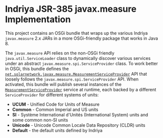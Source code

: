 # Indriya JSR-385 javax.measure Implementation

This project contains an OSGi bundle that wraps up the various Indriya `javax.measure` 2.x JARs in
a more OSGi-friendly package that works in Java 8.

The `javax.measure` API relies on the non-OSGi friendly `java.util.ServiceLoader` class to
dynamically discover various services under an abstract `javax.measure.spi.ServiceProvider` class.
To work better in OSGi, this bundle defines the
[`net.solarnetwork.javax.measure.MeasurementServiceProvider`][MeasurementServiceProvider] API that
loosely follows the `javax.measure.spi.ServiceProvider` API. When activated, this bundle will
publish several instances of the [`MeasurementServiceProvider`][MeasurementServiceProvider] service
at runtime, each backed by a different `ServiceProvider` for different systems of units:

 * **UCUM** - Unified Code for Units of Measure
 * **Common** - Common Imperial and US units
 * **SI** - Système International d'Unités (International System) units and some common non-SI units
 * **Unicode** - Unicode Common Locale Data Repository (CLDR) units
 * **Default** - the default units defined by Indriya

[MeasurementServiceProvider]: src/net/solarnetwork/javax/measure/

